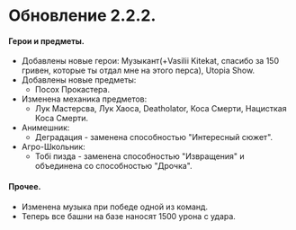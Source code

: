    

# Обновление 2.2.2.
  #### Герои и предметы.
  * Добавлены новые герои: Музыкант(+Vasilii Kitekat, спасибо за 150 гривен, которые ты отдал мне на этого перса), Utopia Show.
  * Добавлены новые предметы:
    * Посох Прокастера.
  * Изменена механика предметов:
    * Лук Мастерсва, Лук Хаоса, Deatholator, Коса Смерти, Нацисткая Коса Смерти.
  * Анимешник:
     * Деградация - заменена способностью "Интересный сюжет".
  * Агро-Школьник:
     * Тобi пизда - заменена способностью "Извращения" и объединена со способностью "Дрочка".
  #### Прочее.
   * Изменена музыка при победе одной из команд.
   * Теперь все башни на базе наносят 1500 урона с удара.
